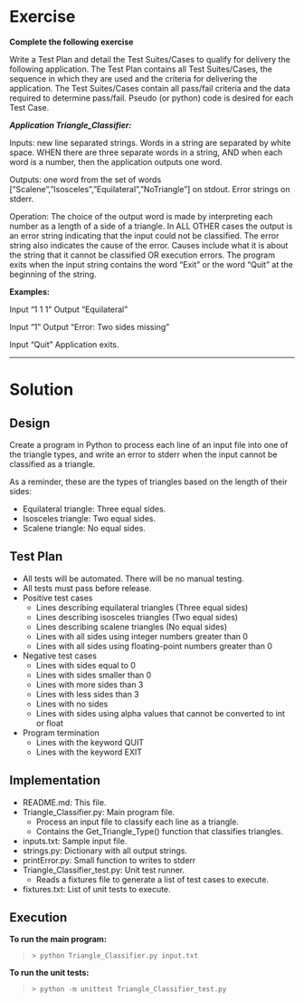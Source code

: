 # Exercise

__Complete the following exercise__

Write a Test Plan and detail the Test Suites/Cases to qualify for delivery the following application. The Test Plan
 contains all Test Suites/Cases, the sequence in which they are used and the criteria for delivering the application.
 The Test Suites/Cases contain all pass/fail criteria and the data required to determine pass/fail. Pseudo (or python)
 code is desired for each Test Case.

__*Application Triangle_Classifier:*__

Inputs: new line separated strings. Words in a string are separated by white space. WHEN there are three separate words
 in a string, AND when each word is a number, then the application outputs one word.

Outputs: one word from the set of words	[“Scalene”,”Isosceles”,”Equilateral”,”NoTriangle”] on stdout. Error strings on
 stderr.

Operation: The choice of the output word is made by interpreting each number as a length of a side of a triangle. In ALL
 OTHER cases the output is an error string indicating that the input could not be classified. The error string also
 indicates the cause of the error. Causes include what it is about the string that it cannot be classified OR execution
 errors. The program exits when the input string contains the word “Exit” or the word “Quit” at the beginning of the
 string.

__Examples:__

Input “1 1 1” Output “Equilateral”

Input “1” Output “Error: Two sides missing”

Input “Quit” Application exits.

___

# Solution

## Design

Create a program in Python to process each line of an input file into one of the triangle types, and write an error to
 stderr when the input cannot be classified as a triangle.

As a reminder, these are the types of triangles based on the length of their sides:

- Equilateral triangle: Three equal sides.
- Isosceles triangle: Two equal sides.
- Scalene triangle: No equal sides.

## Test Plan

- All tests will be automated. There will be no manual testing.
- All tests must pass before release.
- Positive test cases
	- Lines describing equilateral triangles (Three equal sides)
	- Lines describing isosceles triangles (Two equal sides)
	- Lines describing scalene triangles (No equal sides)
	- Lines with all sides using integer numbers greater than 0
	- Lines with all sides using floating-point numbers greater than 0
- Negative test cases
	- Lines with sides equal to 0
	- Lines with sides smaller than 0
	- Lines with more sides than 3
	- Lines with less sides than 3
	- Lines with no sides
	- Lines with sides using alpha values that cannot be converted to int or float
- Program termination
	- Lines with the keyword QUIT
	- Lines with the keyword EXIT

## Implementation

- README.md: This file.
- Triangle_Classifier.py: Main program file.
	- Process an input file to classify each line as a triangle.
	- Contains the Get_Triangle_Type() function that classifies triangles.
- inputs.txt: Sample input file.
- strings.py: Dictionary with all output strings.
- printError.py: Small function to writes to stderr
- Triangle_Classifier_test.py: Unit test runner.
	- Reads a fixtures file to generate a list of test cases to execute.
- fixtures.txt: List of unit tests to execute.

## Execution

__To run the main program:__

> `> python Triangle_Classifier.py input.txt`

__To run the unit tests:__

> `> python -m unittest Triangle_Classifier_test.py`